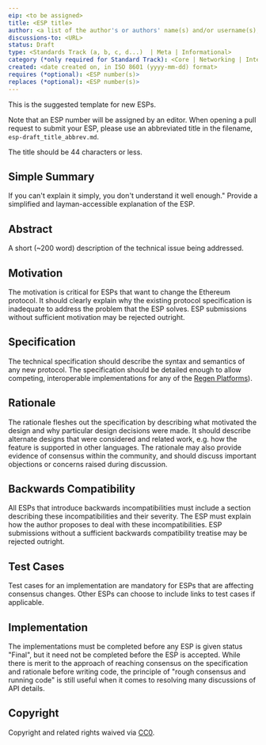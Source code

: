 ```yaml
---
eip: <to be assigned>
title: <ESP title>
author: <a list of the author's or authors' name(s) and/or username(s), or name(s) and email(s), e.g. (use with the parentheses or triangular brackets): FirstName LastName (@GitHubUsername), FirstName LastName <foo@bar.com>, FirstName (@GitHubUsername) and GitHubUsername (@GitHubUsername)>
discussions-to: <URL>
status: Draft
type: <Standards Track (a, b, c, d...)  | Meta | Informational>
category (*only required for Standard Track): <Core | Networking | Interface | ERC>
created: <date created on, in ISO 8601 (yyyy-mm-dd) format>
requires (*optional): <ESP number(s)>
replaces (*optional): <ESP number(s)>
---
```


This is the suggested template for new ESPs.

Note that an ESP number will be assigned by an editor. When opening a pull request to submit your ESP, please use an abbreviated title in the filename, `esp-draft_title_abbrev.md`.

The title should be 44 characters or less.

## Simple Summary
If you can't explain it simply, you don't understand it well enough." Provide a simplified and layman-accessible explanation of the ESP.

## Abstract
A short (~200 word) description of the technical issue being addressed.

## Motivation
<!--The motivation is critical for ESPs that want to change Regen Network core protocols. It should clearly explain why the existing protocol specification is inadequate to address the problem that the ESP solves. ESP submissions without sufficient motivation may be rejected outright.-->
The motivation is critical for ESPs that want to change the Ethereum protocol. It should clearly explain why the existing protocol specification is inadequate to address the problem that the ESP solves. ESP submissions without sufficient motivation may be rejected outright.

## Specification
The technical specification should describe the syntax and semantics of any new protocol. The specification should be detailed enough to allow competing, interoperable implementations for any of the [Regen Platforms](https://github.com/regen-network/tbd)).

## Rationale
The rationale fleshes out the specification by describing what motivated the design and why particular design decisions were made. It should describe alternate designs that were considered and related work, e.g. how the feature is supported in other languages. The rationale may also provide evidence of consensus within the community, and should discuss important objections or concerns raised during discussion.

## Backwards Compatibility
All ESPs that introduce backwards incompatibilities must include a section describing these incompatibilities and their severity. The ESP must explain how the author proposes to deal with these incompatibilities. ESP submissions without a sufficient backwards compatibility treatise may be rejected outright.

## Test Cases
Test cases for an implementation are mandatory for ESPs that are affecting consensus changes. Other ESPs can choose to include links to test cases if applicable.

## Implementation
The implementations must be completed before any ESP is given status "Final", but it need not be completed before the ESP is accepted. While there is merit to the approach of reaching consensus on the specification and rationale before writing code, the principle of "rough consensus and running code" is still useful when it comes to resolving many discussions of API details.

## Copyright
Copyright and related rights waived via [CC0](https://creativecommons.org/publicdomain/zero/1.0/).
